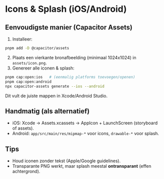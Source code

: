 # Icons & Splash (iOS/Android)

## Eenvoudigste manier (Capacitor Assets)
1) Installeer:
```bash
pnpm add -D @capacitor/assets
```
2) Plaats een vierkante bronafbeelding (minimaal 1024x1024) in `assets/icon.png`.
3) Genereer alle iconen & splash:
```bash
pnpm cap:open:ios   # (eenmalig platforms toevoegen/openen)
pnpm cap:open:android
npx capacitor-assets generate --ios --android
```
Dit vult de juiste mappen in Xcode/Android Studio.

## Handmatig (als alternatief)
- iOS: Xcode → Assets.xcassets → AppIcon + LaunchScreen (storyboard of assets).
- Android: `app/src/main/res/mipmap-*` voor icons, `drawable-*` voor splash.

## Tips
- Houd iconen zonder tekst (Apple/Google guidelines).
- Transparante PNG werkt, maar splash meestal **ontransparant** (effen achtergrond).
